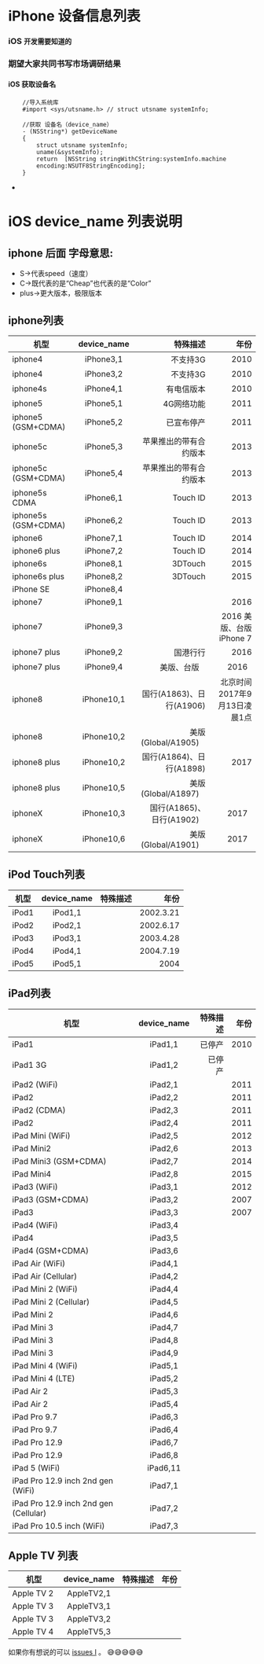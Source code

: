 # iPhone 设备信息列表
### iOS `开发需要知道的`


### 期望大家共同书写市场调研结果


#### iOS 获取设备名

```objc
    //导入系统库
    #import <sys/utsname.h> // struct utsname systemInfo;
    
    //获取 设备名（device_name）
    - (NSString*) getDeviceName
    {
        struct utsname systemInfo;
        uname(&systemInfo);
        return  [NSString stringWithCString:systemInfo.machine
        encoding:NSUTF8StringEncoding];
    }
```

-


iOS device_name 列表说明
======================

iphone 后面 字母意思:
------------------
- S->代表speed（速度）
- C->既代表的是“Cheap”也代表的是“Color”
- plus->更大版本，极限版本

iphone列表
---------

|   机型  |device_name| 特殊描述 |   年份   |
|--------|:--------:| --------:|--------:|
|iphone4 |iPhone3,1 |  不支持3G |  2010   |
|iphone4 |iPhone3,2 |  不支持3G |  2010   |
|iphone4s|iPhone4,1 | 有电信版本 |  2010   |
|iphone5 |iPhone5,1 | 4G网络功能 |  2011   |
|iphone5 (GSM+CDMA) |iPhone5,2 | 已宣布停产 |  2011  |
|iphone5c|iPhone5,3 |苹果推出的带有合约版本|  2013   |
|iphone5c (GSM+CDMA) |iPhone5,4 |苹果推出的带有合约版本|  2013 |
|iphone5s CDMA|iPhone6,1 | Touch ID |  2013   |
|iphone5s (GSM+CDMA)|iPhone6,2 | Touch ID |  2013   |
|iphone6 |iPhone7,1 | Touch ID |  2014   |
|iphone6 plus|iPhone7,2 | Touch ID |  2014   |
|iphone6s |iPhone8,1 | 3DTouch |  2015   |
|iphone6s plus |iPhone8,2 | 3DTouch |  2015   |
|iPhone SE | iPhone8,4 |   |     |
|iphone7 |iPhone9,1 |          |  2016   |
|iphone7 |iPhone9,3 |          |  2016 美版、台版iPhone 7 |
|iphone7 plus |iPhone9,2 |     国港行行     |  2016  |
|iphone7 plus |iPhone9,4 |     美版、台版     |  2016  |
|iphone8 |iPhone10,1 |     国行(A1863)、日行(A1906)     |  北京时间2017年9月13日凌晨1点  |
|iphone8 |iPhone10,2 |     美版(Global/A1905)     |   |
|iphone8 plus |iPhone10,2 |     国行(A1864)、日行(A1898)     |  2017  |
|iphone8 plus |iPhone10,5 |     美版(Global/A1897)     | |
|iphoneX |iPhone10,3 |     国行(A1865)、日行(A1902)     |  2017  |
|iphoneX |iPhone10,6 |     美版(Global/A1901)     |  2017  |


iPod Touch列表
-------------

|   机型  |device_name| 特殊描述  |   年份   |
|--------|:--------:| --------:|--------:|
| iPod1  | iPod1,1  |          |2002.3.21|
| iPod2  | iPod2,1  |          |2002.6.17|
| iPod3  | iPod3,1  |          |2003.4.28|
| iPod4  | iPod4,1  |          |2004.7.19|
| iPod5  | iPod5,1  |          |  2004   |


iPad列表
-------

|   机型  |device_name| 特殊描述  |   年份   |
|--------|:--------:| --------:|--------:|
| iPad1  | iPad1,1  |   已停产  |  2010   |
| iPad1 3G | iPad1,2  |   已停产  |     |
| iPad2 (WiFi) | iPad2,1  |          |  2011   |
| iPad2  | iPad2,2  |          |  2011   |
| iPad2  (CDMA) | iPad2,3  |          |  2011   |
| iPad2  | iPad2,4  |          |  2011   |
|iPad Mini (WiFi)| iPad2,5  |          |  2012   |
|iPad Mini2| iPad2,6  |          |  2013   |
|iPad Mini3 (GSM+CDMA) | iPad2,7  |          |  2014  |
|iPad Mini4| iPad2,8  |          |  2015   |
| iPad3 (WiFi) | iPad3,1  |          |  2012   |
| iPad3 (GSM+CDMA) | iPad3,2  |          |  2007   |
| iPad3  | iPad3,3  |          |  2007   |
| iPad4  (WiFi) | iPad3,4  |          |     |
| iPad4  | iPad3,5  |          |     |
| iPad4 (GSM+CDMA) | iPad3,6  |          |      |
| iPad Air (WiFi) | iPad4,1  |          |      |
| iPad Air (Cellular) | iPad4,2  |          |      |
| iPad Mini 2 (WiFi) | iPad4,4  |          |      |
| iPad Mini 2 (Cellular) | iPad4,5  |          |      |
| iPad Mini 2 | iPad4,6  |          |      |
| iPad Mini 3 | iPad4,7  |          |      |
| iPad Mini 3 | iPad4,8  |          |      |
| iPad Mini 3 | iPad4,9  |          |      |
| iPad Mini 4 (WiFi) | iPad5,1  |          |      |
| iPad Mini 4 (LTE) | iPad5,2  |          |      |
| iPad Air 2 | iPad5,3  |          |      |
| iPad Air 2 | iPad5,4  |          |      |
| iPad Pro 9.7 | iPad6,3  |          |      |
| iPad Pro 9.7 | iPad6,4  |          |      |
| iPad Pro 12.9 | iPad6,7  |          |      |
| iPad Pro 12.9 | iPad6,8  |          |      |
| iPad 5 (WiFi) | iPad6,11  |          |      |
| iPad Pro 12.9 inch 2nd gen (WiFi) | iPad7,1  |          |      |
| iPad Pro 12.9 inch 2nd gen (Cellular) | iPad7,2  |          |      |
| iPad Pro 10.5 inch (WiFi) | iPad7,3  |          |      |


Apple TV 列表
-------

|   机型  |device_name| 特殊描述  |   年份   |
|--------|:--------:| --------:|--------:|
| Apple TV 2  | AppleTV2,1  |     |     |
| Apple TV 3  | AppleTV3,1  |     |     |
| Apple TV 3  | AppleTV3,2  |     |     |
| Apple TV 4  | AppleTV5,3  |     |     |


如果你有想说的可以 [issues I](https://github.com/srxboys/iphoneDevice_List/issues) 。
:sweat_smile::sweat_smile::sweat_smile::sweat_smile::sweat_smile:
